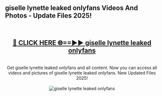 <h2>giselle lynette leaked onlyfans Videos And Photos - Update Files 2025!</h2>
<br>
<div align="center">
<h2><a href="https://linkcuts.com/hfmhzwbr" rel="nofollow">🔴 CLICK HERE 🌐==►► giselle lynette leaked onlyfans</a></h2>
<br>
Get giselle lynette leaked onlyfans and all content. Now you can access all videos and pictures of giselle lynette leaked onlyfans. New Updated Files 2025!
<br>
<br>
<a href="https://linkcuts.com/hfmhzwbr" rel="nofollow" data-target="animated-image.originalLink"><img src="https://i.ibb.co.com/WyWwxjT/player-gif2.gif" alt="giselle lynette leaked onlyfans" style="max-width: 100%; display: inline-block;" data-target="animated-image.originalImage"></a>
</div>
<br>